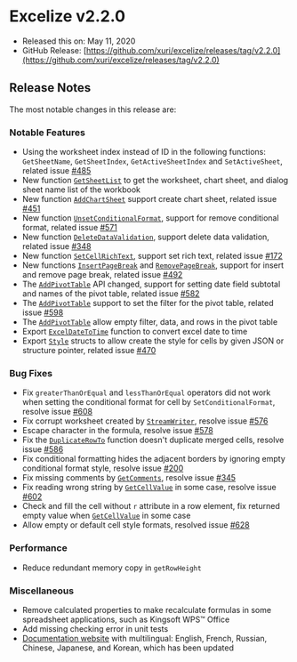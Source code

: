 # Excelize v2.2.0

* Released this on: May 11, 2020
* GitHub Release: [https://github.com/xuri/excelize/releases/tag/v2.2.0](https://github.com/xuri/excelize/releases/tag/v2.2.0)

## Release Notes

The most notable changes in this release are:

### Notable Features

* Using the worksheet index instead of ID in the following functions: `GetSheetName`, `GetSheetIndex`, `GetActiveSheetIndex` and `SetActiveSheet`, related issue [#485](https://github.com/xuri/excelize/issues/485)
* New function [`GetSheetList`](https://pkg.go.dev/github.com/xuri/excelize/v2@v2.2.0#File.GetSheetList) to get the worksheet, chart sheet, and dialog sheet name list of the workbook
* New function [`AddChartSheet`](https://pkg.go.dev/github.com/xuri/excelize/v2@v2.2.0#File.AddChartSheet) support create chart sheet, related issue [#451](https://github.com/xuri/excelize/issues/451)
* New function [`UnsetConditionalFormat`](https://pkg.go.dev/github.com/xuri/excelize/v2@v2.2.0#File.UnsetConditionalFormat), support for remove conditional format, related issue [#571](https://github.com/xuri/excelize/issues/571)
* New function [`DeleteDataValidation`](https://pkg.go.dev/github.com/xuri/excelize/v2@v2.2.0#File.DeleteDataValidation), support delete data validation, related issue [#348](https://github.com/xuri/excelize/issues/348)
* New function [`SetCellRichText`](https://pkg.go.dev/github.com/xuri/excelize/v2@v2.2.0#File.SetCellRichText), support set rich text, related issue [#172](https://github.com/xuri/excelize/issues/172)
* New functions [`InsertPageBreak`](https://pkg.go.dev/github.com/xuri/excelize/v2@v2.2.0#File.InsertPageBreak) and [`RemovePageBreak`](https://pkg.go.dev/github.com/xuri/excelize/v2@v2.2.0#File.RemovePageBreak), support for insert and remove page break, related issue [#492](https://github.com/xuri/excelize/issues/492)
* The [`AddPivotTable`](https://pkg.go.dev/github.com/xuri/excelize/v2@v2.2.0#File.AddPivotTable) API changed, support for setting date field subtotal and names of the pivot table, related issue [#582](https://github.com/xuri/excelize/issues/582)
* The [`AddPivotTable`](https://pkg.go.dev/github.com/xuri/excelize/v2@v2.2.0#File.AddPivotTable) support to set the filter for the pivot table, related issue [#598](https://github.com/xuri/excelize/issues/598)
* The [`AddPivotTable`](https://pkg.go.dev/github.com/xuri/excelize/v2@v2.2.0#File.AddPivotTable) allow empty filter, data, and rows in the pivot table
* Export [`ExcelDateToTime`](https://pkg.go.dev/github.com/xuri/excelize/v2@v2.2.0#File.ExcelDateToTime) function to convert excel date to time
* Export [`Style`](https://pkg.go.dev/github.com/xuri/excelize/v2@v2.2.0#Style) structs to allow create the style for cells by given JSON or structure pointer, related issue [#470](https://github.com/xuri/excelize/issues/470)

### Bug Fixes

* Fix `greaterThanOrEqual` and `lessThanOrEqual` operators did not work when setting the conditional format for cell by `SetConditionalFormat`, resolve issue [#608](https://github.com/xuri/excelize/issues/608)
* Fix corrupt worksheet created by [`StreamWriter`](https://pkg.go.dev/github.com/xuri/excelize/v2@v2.2.0#StreamWriter), resolve issue [#576](https://github.com/xuri/excelize/issues/576)
* Escape character in the formula, resolve issue [#578](https://github.com/xuri/excelize/issues/578)
* Fix the [`DuplicateRowTo`](https://pkg.go.dev/github.com/xuri/excelize/v2@v2.2.0#File.DuplicateRowTo) function doesn't duplicate merged cells, resolve issue [#586](https://github.com/xuri/excelize/issues/586)
* Fix conditional formatting hides the adjacent borders by ignoring empty conditional format style, resolve issue [#200](https://github.com/xuri/excelize/issues/200)
* Fix missing comments by [`GetComments`](https://pkg.go.dev/github.com/xuri/excelize/v2@v2.2.0#File.GetComments), resolve issue [#345](https://github.com/xuri/excelize/issues/345)
* Fix reading wrong string by [`GetCellValue`](https://pkg.go.dev/github.com/xuri/excelize/v2@v2.2.0#File.GetCellValue) in some case, resolve issue [#602](https://github.com/xuri/excelize/issues/602)
* Check and fill the cell without `r` attribute in a row element, fix returned empty value when [`GetCellValue`](https://pkg.go.dev/github.com/xuri/excelize/v2@v2.2.0#File.GetCellValue) in some case
* Allow empty or default cell style formats, resolved issue [#628](https://github.com/xuri/excelize/issues/628)

### Performance

* Reduce redundant memory copy in `getRowHeight`

### Miscellaneous

* Remove calculated properties to make recalculate formulas in some spreadsheet applications, such as Kingsoft WPS&trade; Office
* Add missing checking error in unit tests
* [Documentation website](https://xuri.me/excelize) with multilingual: English, French, Russian, Chinese, Japanese, and Korean, which has been updated
